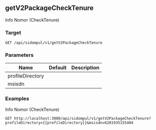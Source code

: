 ## getV2PackageCheckTenure
Info Nomor (CheckTenure)

### Target
```
GET /api/sidompul/v1/getV2PackageCheckTenure
```

### Parameters
Name | Default | Description
--- | --- | ---
profileDirectory||
msisdn||



### Examples
Info Nomor (CheckTenure)
```
GET http://localhost:3000/api/sidompul/v1/getV2PackageCheckTenure?profileDirectory={{profileDirectory}}&msisdn=6281935155404
```

